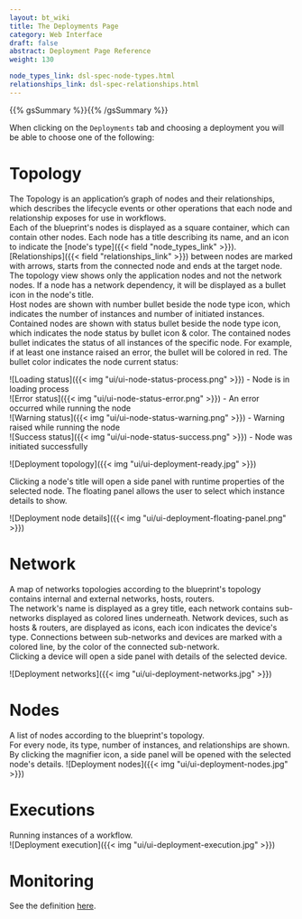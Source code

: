 ```yaml
---
layout: bt_wiki
title: The Deployments Page
category: Web Interface
draft: false
abstract: Deployment Page Reference
weight: 130

node_types_link: dsl-spec-node-types.html
relationships_link: dsl-spec-relationships.html
---
```

{{% gsSummary %}}{{% /gsSummary %}}

When clicking on the `Deployments` tab and choosing a deployment you will be able to choose one of the following:

# Topology
The Topology is an application’s graph of nodes and their relationships, which describes the lifecycle events or other operations that each node and relationship exposes for use in workflows.<br>
Each of the blueprint's nodes is displayed as a square container, which can contain other nodes. Each node has a title describing its name, and an icon to indicate the [node's type]({{< field "node_types_link" >}}).<br>
[Relationships]({{< field "relationships_link" >}}) between nodes are marked with arrows, starts from the connected node and ends at the target node.<br>
The topology view shows only the application nodes and not the network nodes. If a node has a network dependency, it will be displayed as a bullet icon in the node's title.<br>
Host nodes are shown with number bullet beside the node type icon, which indicates the number of instances and number of initiated instances. Contained nodes are shown with status bullet beside the node type icon, which indicates the node status by bullet icon & color.
The contained nodes bullet indicates the status of all instances of the specific node. For example, if at least one instance raised an error, the bullet will be colored in red.
The bullet color indicates the node current status:<br>

![Loading status]({{< img "ui/ui-node-status-process.png" >}}) - Node is in loading process<br>
![Error status]({{< img "ui/ui-node-status-error.png" >}}) - An error occurred while running the node<br>
![Warning status]({{< img "ui/ui-node-status-warning.png" >}}) - Warning raised while running the node<br>
![Success status]({{< img "ui/ui-node-status-success.png" >}}) - Node was initiated successfully<br>

![Deployment topology]({{< img "ui/ui-deployment-ready.jpg" >}})

Clicking a node's title will open a side panel with runtime properties of the selected node. The floating panel allows the user to select which instance details to show.<br>

![Deployment node details]({{< img "ui/ui-deployment-floating-panel.png" >}})

# Network
A map of networks topologies according to the blueprint's topology contains internal and external networks, hosts, routers.<br/>
The network's name is displayed as a grey title, each network contains sub-networks displayed as colored lines underneath.
Network devices, such as hosts & routers, are displayed as icons, each icon indicates the device's type.
Connections between sub-networks and devices are marked with a colored line, by the color of the connected sub-network.<br>
Clicking a device will open a side panel with details of the selected device.<br>

![Deployment networks]({{< img "ui/ui-deployment-networks.jpg" >}})

# Nodes
A list of nodes according to the blueprint's topology.<br/>
For every node, its type, number of instances, and relationships are shown. By clicking the magnifier icon, a side panel will be opened with the selected node's details.
![Deployment nodes]({{< img "ui/ui-deployment-nodes.jpg" >}})

# Executions
Running instances of a workflow.<br/>
![Deployment execution]({{< img "ui/ui-deployment-execution.jpg" >}})

# Monitoring
See the definition [here](webui-graphing-metrics.html).
